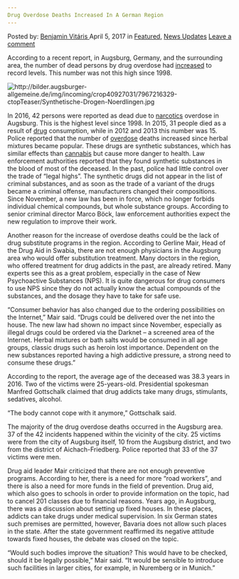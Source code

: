 ```yaml
---
Drug Overdose Deaths Increased In A German Region
---
```

<article class="post-listing post-19007 post type-post status-publish format-standard has-post-thumbnail hentry  tag-deaths tag-drug tag-german tag-increased tag-overdose tag-region">
    <div class="post-inner">
        <span>Posted by: <a href="https://www.deepdotweb.com/author/benjaminvi/" title="">Benjamin Vitáris </a></span>
    <span>April 5, 2017</span>
    <span>in <a href="https://www.deepdotweb.com/category/deepdot-news/" rel="category tag">Featured</a>, <a href="https://www.deepdotweb.com/category/news-updates/" rel="category tag">News Updates</a></span>
    <span><a href="https://www.deepdotweb.com/2017/04/05/drug-overdose-deaths-increased-german-region/#respond">Leave a comment</a></span>
    </p>
    <div class="clear"></div>
    <div class="entry">
    <p>According to a recent report, in Augsburg, Germany, and the surrounding area, the number of dead persons by drug overdose had <a href="http://www.augsburger-allgemeine.de/augsburg/Immer-mehr-Menschen-in-der-Region-sterben-an-Drogen-id40927061.html">increased</a> to record levels. This number was not this high since 1998.</p>
    <p><img class="wp-image-19016 aligncenter" src="/imgs/2017/04/http-bilder-augsburger-allgemeine-de-img-incomin.jpeg" alt="http://bilder.augsburger-allgemeine.de/img/incoming/crop40927031/7967216329-ctopTeaser/Synthetische-Drogen-Noerdlingen.jpg" srcset="/imgs/2017/04/http-bilder-augsburger-allgemeine-de-img-incomin.jpeg 572w, /imgs/2017/04/http-bilder-augsburger-allgemeine-de-img-incomin-300x169.jpeg 300w" sizes="(max-width: 572px) 100vw, 572px" /></p>
    <p>In 2016, 42 persons were reported as dead due to <a href="https://www.deepdotweb.com/tag/narcotics/">narcotics</a> overdose in Augsburg. This is the highest level since 1998. In 2015, 31 people died as a result of <a href="https://www.deepdotweb.com/tag/drugs/">drug</a> consumption, while in 2012 and 2013 this number was 15. Police reported that the number of <a href="https://www.deepdotweb.com/tag/overdose/">overdose</a> deaths increased since herbal mixtures became popular. These drugs are synthetic substances, which has similar effects than <a href="https://www.deepdotweb.com/tag/cannabis/">cannabis</a> but cause more danger to health. Law enforcement authorities reported that they found synthetic substances in the blood of most of the deceased. In the past, police had little control over the trade of “legal highs”. The synthetic drugs did not appear in the list of criminal substances, and as soon as the trade of a variant of the drugs became a criminal offense, manufacturers changed their compositions. Since November, a new law has been in force, which no longer forbids individual chemical compounds, but whole substance groups. According to senior criminal director Marco Böck, law enforcement authorities expect the new regulation to improve their work.</p>
    <p>Another reason for the increase of overdose deaths could be the lack of drug substitute programs in the region. According to Gerline Mair, Head of the Drug Aid in Swabia, there are not enough physicians in the Augsburg area who would offer substitution treatment. Many doctors in the region, who offered treatment for drug addicts in the past, are already retired. Many experts see this as a great problem, especially in the case of New Psychoactive Substances (NPS). It is quite dangerous for drug consumers to use NPS since they do not actually know the actual compounds of the substances, and the dosage they have to take for safe use.</p>
    <p>&#8220;Consumer behavior has also changed due to the ordering possibilities on the Internet,&#8221; Mair said. “Drugs could be delivered over the net into the house. The new law had shown no impact since November, especially as illegal drugs could be ordered via the Darknet &#8211; a screened area of the Internet. Herbal mixtures or bath salts would be consumed in all age groups, classic drugs such as heroin lost importance. Dependent on the new substances reported having a high addictive pressure, a strong need to consume these drugs.”</p>
    <p>According to the report, the average age of the deceased was 38.3 years in 2016. Two of the victims were 25-years-old. Presidential spokesman Manfred Gottschalk claimed that drug addicts take many drugs, stimulants, sedatives, alcohol.</p>
    <p>&#8220;The body cannot cope with it anymore,&#8221; Gottschalk said.</p>
    <p>The majority of the drug overdose deaths occurred in the Augsburg area. 37 of the 42 incidents happened within the vicinity of the city. 25 victims were from the city of Augsburg itself, 10 from the Augsburg district, and two from the district of Aichach-Friedberg. Police reported that 33 of the 37 victims were men.</p>
    <p>Drug aid leader Mair criticized that there are not enough preventive programs. According to her, there is a need for more “road workers”, and there is also a need for more funds in the field of prevention. Drug aid, which also goes to schools in order to provide information on the topic, had to cancel 201 classes due to financial reasons. Years ago, in Augsburg, there was a discussion about setting up fixed houses. In these places, addicts can take drugs under medical supervision. In six German states such premises are permitted, however, Bavaria does not allow such places in the state. After the state government reaffirmed its negative attitude towards fixed houses, the debate was closed on the topic.</p>
    <p>“Would such bodies improve the situation? This would have to be checked, should it be legally possible,&#8221; Mair said. “It would be sensible to introduce such facilities in larger cities, for example, in Nuremberg or in Munich.”</p>
    </div>
    <span style="display:none"><a href="https://www.deepdotweb.com/tag/deaths/" rel="tag">deaths</a>  <a href="https://www.deepdotweb.com/tag/german/" rel="tag">german</a> <a href="https://www.deepdotweb.com/tag/increased/" rel="tag">increased</a> <a href="https://www.deepdotweb.com/tag/overdose/" rel="tag">overdose</a> <a href="https://www.deepdotweb.com/tag/region/" rel="tag">region</a></span> <span style="display:none" class="updated">2017-04-05</span>
    <div style="display:none" class="vcard author" itemprop="author" itemscope itemtype="http://schema.org/Person"><strong class="fn" itemprop="name"><a href="https://www.deepdotweb.com/author/benjaminvi/" title="Posts by Benjamin Vitáris" rel="author">Benjamin Vitáris</a></strong></div>
    </div>
</article>

